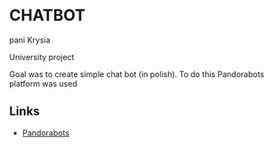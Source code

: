 # CHATBOT
pani Krysia

University project

Goal was to create simple chat bot (in polish). To do this Pandorabots platform was used

## Links

 - [Pandorabots](https://home.pandorabots.com/home.html)
